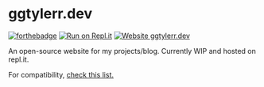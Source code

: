# ggtylerr.dev

[![forthebadge](https://forthebadge.com/images/badges/built-with-love.svg)](https://forthebadge.com)
[![Run on Repl.it](https://repl.it/badge/github/ggtylerr/ggtylerr-website)](https://repl.it/github/ggtylerr/ggtylerr-website)
[![Website ggtylerr.dev](https://img.shields.io/website-up-down-green-red/http/shields.io.svg)](https://ggtylerr.dev)


An open-source website for my projects/blog. Currently WIP and hosted on repl.it.

For compatibility, [check this list.](https://github.com/ggtylerr/ggtylerr-website/blob/master/compatibility.md)
